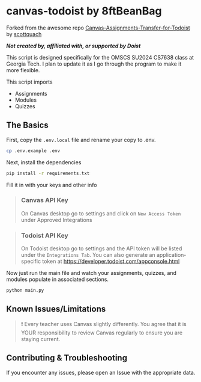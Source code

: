 # canvas-todoist by 8ftBeanBag

Forked from the awesome repo [Canvas-Assignments-Transfer-for-Todoist](https://github.com/scottquach/Canvas-Assignments-Transfer-For-Todoist) by [scottquach](https://github.com/scottquach)

***Not created by, affiliated with, or supported by Doist***

This script is designed specifically for the OMSCS SU2024 CS7638 class at Georgia Tech. I plan to update it as I go through the program to make it more flexible. 

This script imports
- Assignments
- Modules
- Quizzes

## The Basics

First, copy the `.env.local` file and rename your copy to .env.
```bash
cp .env.example .env
```

Next, install the dependencies
```bash
pip install -r requirements.txt
```

Fill it in with your keys and other info

> ### Canvas API Key
> On Canvas desktop go to settings and click on ```New Access Token``` under Approved Integrations

> ### Todoist API Key
> On Todoist desktop go to settings and the API token will be listed under the ```Integrations Tab```. You can also generate an application-specific token at https://developer.todoist.com/appconsole.html

Now just run the main file and watch your assignments, quizzes, and modules populate in associated sections.
```bash
python main.py
```

## Known Issues/Limitations
> :exclamation: Every teacher uses Canvas slightly differently. You agree that it is YOUR responsibility to review Canvas regularly to ensure you are staying current.


## Contributing & Troubleshooting
If you encounter any issues, please open an Issue with the appropriate data.

